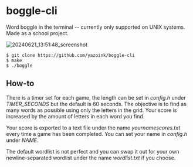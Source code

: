# boggle-cli
Word boggle in the terminal -- currently only supported on UNIX systems. Made as a school project.

![20240621_13:51:48_screenshot](https://github.com/yazoink/boggle-cli/assets/98802603/2d9c8a4d-89af-4b85-98d1-ad8817e863c0)

```
$ git clone https://github.com/yazoink/boggle-cli
$ make
$ ./boggle
```
## How-to
There is a timer set for each game, the length can be set in *config.h* under *TIMER_SECONDS* but the default is 60 seconds. The objective is to find as many words as possible using only the letters in the grid. Your score is increased by the amount of letters in each word you find.

Your score is exported to a text file under the name *yournamescores.txt* every time a game has been completed. You can set your name in *config.h* under *NAME*.

The default wordlist is not perfect and you can swap it out for your own newline-separated wordlist under the name *wordlist.txt* if you choose.
